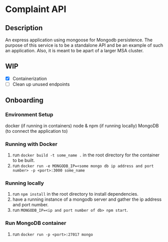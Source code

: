 # Complaint API
## Description
An express application using mongoose for Mongodb persistence. The purpose of this service is to be a standalone API and be an example of such an application. Also, it is meant to be apart of a larger MSA cluster.
## WIP
- [X] Containerization
- [ ] Clean up unused endpoints
## Onboarding
### Environment Setup
docker (if running in containers)
node & npm (if running locally)
MongoDB (to connect the application to)
### Running with Docker
1. run `docker build -t some_name .` in the root directory for the container to be built.
2. run `docker run -e MONGODB_IP=<some mongo db ip address and port number> -p <port>:3000 some_name`
### Running locally
1. run `npm install` in the root directory to install dependencies.
2. have a running instance of a mongodb server and gather the ip address and port number.
3. run  `MONGODB_IP=<ip and port number of db> npm start`.

### Run MongoDB container
1. run `docker run -p <port>:27017 mongo`